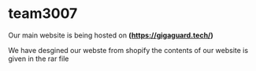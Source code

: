 # team3007

Our main website is being hosted on 
**(https://gigaguard.tech/)**

We have desgined our webste from shopify
the contents of our website is given in 
the rar file

